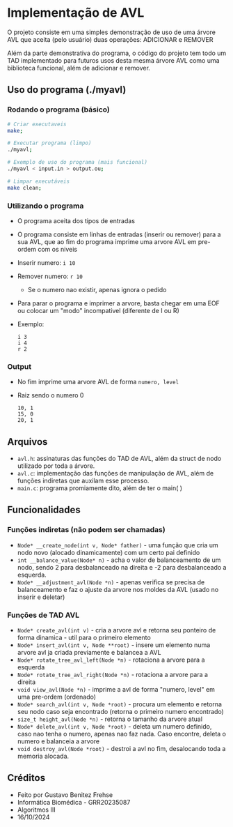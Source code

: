 # Implementação de AVL

O projeto consiste em uma simples demonstração de uso de uma árvore AVL que aceita (pelo usuário) duas operações: ADICIONAR e REMOVER

Além da parte demonstrativa do programa, o código do projeto tem todo um TAD implementado para futuros usos desta mesma árvore AVL como uma biblioteca funcional, além de adicionar e remover.

## Uso do programa (./myavl)

### Rodando o programa (básico)

```bash
# Criar executaveis
make;

# Executar programa (limpo)
./myavl;

# Exemplo de uso do programa (mais funcional)
./myavl < input.in > output.ou;

# Limpar executáveis
make clean;
```

### Utilizando o programa

* O programa aceita dos tipos de entradas
* O programa consiste em linhas de entradas (inserir ou remover) para a sua AVL, que ao fim do programa imprime uma arvore AVL em pre-ordem com os niveis

* Inserir numero: `i 10`
* Remover numero: `r 10`
    * Se o numero nao existir, apenas ignora o pedido

* Para parar o programa e imprimer a arvore, basta chegar em uma EOF ou colocar um "modo" incompativel (diferente de I ou R)

* Exemplo:
    ```plaintext
    i 3
    i 4
    r 2
    ```

### Output

* No fim imprime uma arvore AVL de forma `numero, level`
* Raiz sendo o numero 0

    ```plaintext
    10, 1
    15, 0
    20, 1 
    ```

## Arquivos

* `avl.h`: assinaturas das funções do TAD de AVL, além da struct de nodo utilizado por toda a árvore.
* `avl.c`: implementação das funções de manipulação de AVL, além de funções indiretas que auxilam esse processo.
* `main.c`: programa promiamente dito, além de ter o main( )

## Funcionalidades

### Funções indiretas (não podem ser chamadas)

* `Node* __create_node(int v, Node* father)` - uma função que cria um nodo novo (alocado dinamicamente) com um certo pai definido
* `int __balance_value(Node* n)` - acha o valor de balanceamento de um nodo, sendo 2 para desbalanceado na direita e -2 para desbalanceado a esquerda.
* `Node* __adjustment_avl(Node *n)` - apenas verifica se precisa de balanceamento e faz o ajuste da arvore nos moldes da AVL (usado no inserir e deletar)

### Funções de TAD AVL

* `Node* create_avl(int v)` - cria a arvore avl e retorna seu ponteiro de forma dinamica - util para o primeiro elemento
* `Node* insert_avl(int v, Node **root)` - insere um elemento numa arvore avl ja criada previamente e balancea a AVL
* `Node* rotate_tree_avl_left(Node *n)` - rotaciona a arvore para a esquerda
* `Node* rotate_tree_avl_right(Node *n)` - rotaciona a arvore para a direita
* `void view_avl(Node *n)` - imprime a avl de forma "numero, level" em uma pre-ordem (ordenado)
* `Node* search_avl(int v, Node *root)` - procura um elemento e retorna seu nodo caso seja encontrado (retorna o primeiro numero encontrado)
* `size_t height_avl(Node *n)` - retorna o tamanho da arvore atual
* `Node* delete_avl(int v, Node *root)` - deleta um numero definido, caso nao tenha o numero, apenas nao faz nada. Caso encontre, deleta o numero e balanceia a arvore
* `void destroy_avl(Node *root)` - destroi a avl no fim, desalocando toda a memoria alocada.

## Créditos

* Feito por Gustavo Benitez Frehse
* Informática Biomédica - GRR20235087
* Algoritmos III
* 16/10/2024